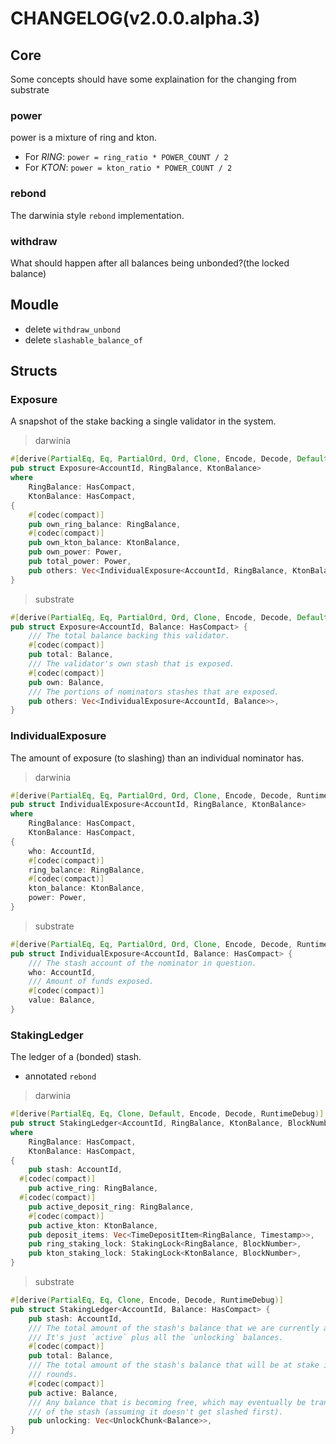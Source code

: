 # CHANGELOG(v2.0.0.alpha.3)

## Core

Some concepts should have some explaination for the changing from substrate

### power

power is a mixture of ring and kton.

+ For *RING*: `power = ring_ratio * POWER_COUNT / 2`
+ For *KTON*: `power = kton_ratio * POWER_COUNT / 2`

### rebond

The darwinia style `rebond` implementation.


### withdraw

What should happen after all balances being unbonded?(the locked balance)


## Moudle
+ delete `withdraw_unbond`
+ delete `slashable_balance_of`

## Structs

### Exposure

A snapshot of the stake backing a single validator in the system.

> darwinia

```rust
#[derive(PartialEq, Eq, PartialOrd, Ord, Clone, Encode, Decode, Default, RuntimeDebug)]
pub struct Exposure<AccountId, RingBalance, KtonBalance>
where
	RingBalance: HasCompact,
	KtonBalance: HasCompact,
{
	#[codec(compact)]
	pub own_ring_balance: RingBalance,
	#[codec(compact)]
	pub own_kton_balance: KtonBalance,
	pub own_power: Power,
	pub total_power: Power,
	pub others: Vec<IndividualExposure<AccountId, RingBalance, KtonBalance>>,
}
```

> substrate

```rust
#[derive(PartialEq, Eq, PartialOrd, Ord, Clone, Encode, Decode, Default, RuntimeDebug)]
pub struct Exposure<AccountId, Balance: HasCompact> {
	/// The total balance backing this validator.
	#[codec(compact)]
	pub total: Balance,
	/// The validator's own stash that is exposed.
	#[codec(compact)]
	pub own: Balance,
	/// The portions of nominators stashes that are exposed.
	pub others: Vec<IndividualExposure<AccountId, Balance>>,
}
```

### IndividualExposure

The amount of exposure (to slashing) than an individual nominator has.

> darwinia

```rust
#[derive(PartialEq, Eq, PartialOrd, Ord, Clone, Encode, Decode, RuntimeDebug)]
pub struct IndividualExposure<AccountId, RingBalance, KtonBalance>
where
	RingBalance: HasCompact,
	KtonBalance: HasCompact,
{
	who: AccountId,
	#[codec(compact)]
	ring_balance: RingBalance,
	#[codec(compact)]
	kton_balance: KtonBalance,
	power: Power,
}
```

> substrate
```rust
#[derive(PartialEq, Eq, PartialOrd, Ord, Clone, Encode, Decode, RuntimeDebug)]
pub struct IndividualExposure<AccountId, Balance: HasCompact> {
	/// The stash account of the nominator in question.
	who: AccountId,
	/// Amount of funds exposed.
	#[codec(compact)]
	value: Balance,
}
```


### StakingLedger

The ledger of a (bonded) stash.

+ annotated `rebond`

> darwinia
```rust
#[derive(PartialEq, Eq, Clone, Default, Encode, Decode, RuntimeDebug)]
pub struct StakingLedger<AccountId, RingBalance, KtonBalance, BlockNumber, Timestamp>
where
	RingBalance: HasCompact,
	KtonBalance: HasCompact,
{
	pub stash: AccountId,
  #[codec(compact)]
	pub active_ring: RingBalance,
  #[codec(compact)]
	pub active_deposit_ring: RingBalance,
	#[codec(compact)]
	pub active_kton: KtonBalance,
	pub deposit_items: Vec<TimeDepositItem<RingBalance, Timestamp>>,
	pub ring_staking_lock: StakingLock<RingBalance, BlockNumber>,
	pub kton_staking_lock: StakingLock<KtonBalance, BlockNumber>,
}
```

> substrate

```rust
#[derive(PartialEq, Eq, Clone, Encode, Decode, RuntimeDebug)]
pub struct StakingLedger<AccountId, Balance: HasCompact> {
	pub stash: AccountId,
	/// The total amount of the stash's balance that we are currently accounting for.
	/// It's just `active` plus all the `unlocking` balances.
	#[codec(compact)]
	pub total: Balance,
	/// The total amount of the stash's balance that will be at stake in any forthcoming
	/// rounds.
	#[codec(compact)]
	pub active: Balance,
	/// Any balance that is becoming free, which may eventually be transferred out
	/// of the stash (assuming it doesn't get slashed first).
	pub unlocking: Vec<UnlockChunk<Balance>>,
}
```
